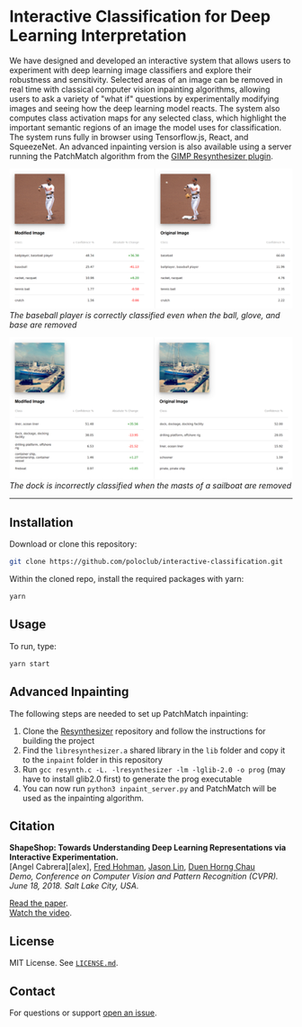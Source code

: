 # Interactive Classification for Deep Learning Interpretation

We have designed and developed an interactive system that allows users to experiment with deep learning image classifiers and explore their robustness and sensitivity.
Selected areas of an image can be removed in real time with classical computer vision inpainting algorithms, allowing users to ask a variety of "what if" questions by experimentally modifying images and seeing how the deep learning model reacts.
The system also computes class activation maps for any selected class, which highlight the important semantic regions of an image the model uses for classification.
The system runs fully in browser using Tensorflow.js, React, and SqueezeNet. An advanced inpainting version is also available using a server running the PatchMatch algorithm from the [GIMP Resynthesizer plugin](https://github.com/bootchk/resynthesizer).

![Successful classification](success.png)
*The baseball player is correctly classified even when the ball, glove, and base are removed*

![Failed classification](failure.png)
*The dock is incorrectly classified when the masts of a sailboat are removed*

<!-- VIDEO LINK -->

***


## Installation

Download or clone this repository:

```bash
git clone https://github.com/poloclub/interactive-classification.git
```

Within the cloned repo, install the required packages with yarn:

```bash
yarn

```

## Usage

To run, type:

```bash
yarn start

```

## Advanced Inpainting

The following steps are needed to set up PatchMatch inpainting:

1. Clone the [Resynthesizer](https://github.com/bootchk/resynthesizer) repository and follow the instructions for building the project
2. Find the `libresynthesizer.a` shared library in the `lib` folder and copy it to the `inpaint` folder in this repository
3. Run `gcc resynth.c -L. -lresynthesizer -lm -lglib-2.0 -o prog` (may have to install glib2.0 first) to generate the prog executable
4. You can now run `python3 inpaint_server.py` and PatchMatch will be used as the inpainting algorithm.


## Citation

**ShapeShop: Towards Understanding Deep Learning Representations via Interactive Experimentation.**  
[Angel Cabrera][alex], [Fred Hohman][fred], [Jason Lin][jason], [Duen Horng Chau][polo]  
*Demo, Conference on Computer Vision and Pattern Recognition (CVPR). June 18, 2018. Salt Lake City, USA.*

[Read the paper][paper].  
[Watch the video][video].


## License

MIT License. See [`LICENSE.md`](LICENSE.md).


## Contact

For questions or support [open an issue][issues].

[paper]: "Paper"
[video]: https://youtu.be/llub5GcOF6w "Video"
[fred]: http://fredhohman.com "Fred Hohman"
[angel]: http://cabreraalex.com/ "Alex Cabrera"
[jason]: http://jlin.xyz/ "Jason Lin"
[polo]: http://www.cc.gatech.edu/~dchau/ "Polo Chau"
[issues]: https://github.com/poloclub/interactive-classification/issues "Issues"